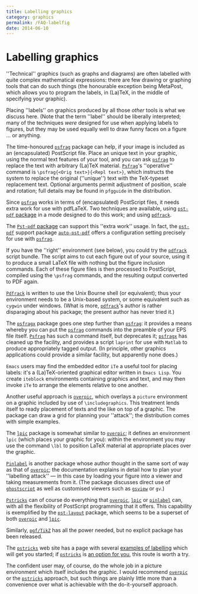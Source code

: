 ```yaml
---
title: Labelling graphics
category: graphics
permalink: /FAQ-labelfig
date: 2014-06-10
---
```


# Labelling graphics

''Technical'' graphics (such as graphs and diagrams) are often
labelled with quite complex mathematical expressions: there are few
drawing or graphing tools that can do such things (the honourable
exception being MetaPost, which allows you to program the labels, in
(La)TeX, in the middle of specifying your graphic).

Placing ''labels'' on graphics produced by all those _other_ tools is
what we discuss here.  (Note that the term ''label'' should be
liberally interpreted; many of the techniques _were_ designed for
use when applying labels to figures, but they may be used equally well
to draw funny faces on a figure &hellip; or anything.

The time-honoured [`psfrag`](https://ctan.org/pkg/psfrag) package can help, if your image is
included as an (encapsulated) PostScript file.  Place an unique
text in your graphic, using the normal text features of your tool, and
you can ask [`psfrag`](https://ctan.org/pkg/psfrag) to replace the text with arbitrary
(La)TeX material.  [`Psfrag`](https://ctan.org/pkg/Psfrag)'s ''operative'' command is
`\psfrag{<Orig text>}{<Repl text>}`, which
instructs the system to replace the original (''unique'') text with
the TeX-typeset replacement text.  Optional arguments permit
adjustment of position, scale and rotation; full details may be found
in `pfgguide` in the distribution.

Since [`psfrag`](https://ctan.org/pkg/psfrag) works in terms of (encapsulated) PostScript files,
it needs extra work for use with pdfLaTeX.  Two techniques are
available, using [`pst-pdf` package](/FAQ-pdftexgraphics)
in a mode designed to do this work; and using [`pdfrack`](https://ctan.org/pkg/pdfrack).

The [`Pst-pdf` package](/FAQ-pdftexgraphics) can support
this ''extra work'' usage.  In fact, the [`pst-pdf`](https://ctan.org/pkg/pst-pdf) support
package [`auto-pst-pdf`](https://ctan.org/pkg/auto-pst-pdf) offers a configuration setting
precisely for use with [`psfrag`](https://ctan.org/pkg/psfrag).

If you have the ''right'' environment (see below), you could try the
[`pdfrack`](https://ctan.org/pkg/pdfrack) script bundle.  The script aims to cut each figure
out of your source, using it to produce a small LaTeX file with
nothing but the figure inclusion commands.  Each of these figure files
is then processed to PostScript, compiled using the `\psfrag` commands,
and the resulting output converted to PDF again.

[`Pdfrack`](https://ctan.org/pkg/Pdfrack) is written to use the Unix Bourne shell (or
equivalent); thus your environment needs to be a Unix-based system, or
some equivalent such as `cygwin` under windows.  (What is
more, [`pdfrack`](https://ctan.org/pkg/pdfrack)'s author is rather disparaging about his
package; the present author has never tried it.)

The [`psfragx`](https://ctan.org/pkg/psfragx) package goes one step further than
[`psfrag`](https://ctan.org/pkg/psfrag): it provides a means whereby you can put the
[`psfrag`](https://ctan.org/pkg/psfrag) commands into the preamble of your EPS file
itself.  [`Psfrag`](https://ctan.org/pkg/Psfrag) has such a command itself, but deprecates
it; [`psfragx`](https://ctan.org/pkg/psfragx) has cleaned up the facility, and provides a
script `laprint` for use with `Matlab` to produce
appropriately tagged output.  (In principle, other graphics
applications could provide a similar facility, but apparently none does.)

`Emacs` users may find the embedded editor `iTe` a
useful tool for placing labels: it's a (La)TeX-oriented graphical
editor written in `Emacs Lisp`.  You create
`iteblock` environments containing graphics and text, and
may then invoke `iTe` to arrange the elements relative to one
another.

Another useful approach is [`overpic`](https://ctan.org/pkg/overpic), which overlays a
`picture` environment on a graphic included by use of
`\includegraphics`.  This treatment lends itself to ready placement
of texts and the like on top of a graphic.  The package can draw a
grid for planning your ''attack''; the distribution comes with simple
examples.

The [`lpic`](https://ctan.org/pkg/lpic) package is somewhat similar to [`overpic`](https://ctan.org/pkg/overpic);
it defines an environment `lpic` (which places your
graphic for you): within the environment you may use the command
`\lbl` to position LaTeX material at appropriate places over the
graphic.

[`Pinlabel`](https://ctan.org/pkg/Pinlabel) is another package whose author thought in the same
sort of way as that of [`overpic`](https://ctan.org/pkg/overpic); the documentation explains
in detail how to plan your ''labelling attack''&nbsp;&mdash; in this case by
loading your figure into a viewer and taking measurements from it.
(The package discusses direct use of
[`ghostscript`](https://www.ghostscript.com/) as well as
customised viewers such as
[`gsview`](http://www.ghostgum.com.au/) or
`gv`.)

[`Pstricks`](https://ctan.org/pkg/Pstricks) can of course do everything
that [`overpic`](https://ctan.org/pkg/overpic), [`lpic`](https://ctan.org/pkg/lpic) or [`pinlabel`](https://ctan.org/pkg/pinlabel)
can, with all the flexibility of PostScript programming that it offers.
This capability is exemplified by the [`pst-layout`](https://ctan.org/pkg/pst-layout) package,
which seems to be a superset of both [`overpic`](https://ctan.org/pkg/overpic) and
[`lpic`](https://ctan.org/pkg/lpic).

Similarly, [`pgf/TikZ`](https://ctan.org/pkg/pgf/TikZ) has all the power needed, but no
explicit package has been released.

The [`pstricks`](https://ctan.org/pkg/pstricks) web site has a page with several 
[examples of labelling](http://pstricks.tug.org/main.cgi?file=Examples/overlay)
which will get you started; if [`pstricks`](https://ctan.org/pkg/pstricks) is 
[an option for you](/FAQ-drawing), this route is worth a try.

The confident user may, of course, do the whole job in a picture
environment which itself includes the graphic.  I would recommend
[`overpic`](https://ctan.org/pkg/overpic) or the [`pstricks`](https://ctan.org/pkg/pstricks) approach, but such things
are plainly little more than a convenience over what is achievable
with the do-it-yourself approach.

